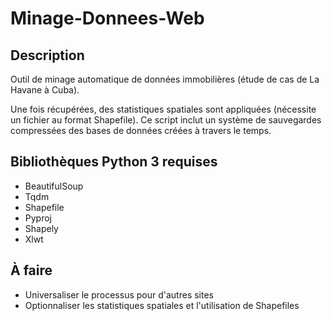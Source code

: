 # Minage-Donnees-Web

## Description
Outil de minage automatique de données immobilières (étude de cas de La Havane à Cuba).

Une fois récupérées, des statistiques spatiales sont appliquées (nécessite un fichier au format Shapefile).
Ce script inclut un système de sauvegardes compressées des bases de données créées à travers le temps.

## Bibliothèques Python 3 requises
* BeautifulSoup
* Tqdm
* Shapefile
* Pyproj
* Shapely
* Xlwt

## À faire
* Universaliser le processus pour d'autres sites
* Optionnaliser les statistiques spatiales et l'utilisation de Shapefiles
